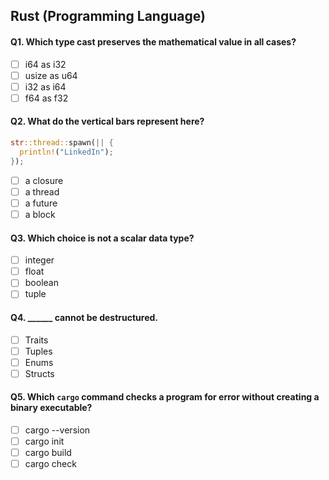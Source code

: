 ## Rust (Programming Language)

#### Q1. Which type cast preserves the mathematical value in all cases?

- [ ] i64 as i32
- [ ] usize as u64
- [ ] i32 as i64
- [ ] f64 as f32

#### Q2. What do the vertical bars represent here?

```rust
str::thread::spawn(|| {
  println!("LinkedIn");
});
```
- [ ] a closure
- [ ] a thread
- [ ] a future
- [ ] a block

#### Q3. Which choice is not a scalar data type?

- [ ] integer
- [ ] float
- [ ] boolean
- [ ] tuple

#### Q4. ______ cannot be destructured.

- [ ] Traits
- [ ] Tuples
- [ ] Enums
- [ ] Structs

#### Q5. Which ```cargo``` command checks a program for error without creating a binary executable?

- [ ] cargo --version
- [ ] cargo init
- [ ] cargo build
- [ ] cargo check
